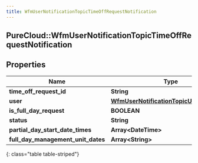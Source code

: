 ```yaml
---
title: WfmUserNotificationTopicTimeOffRequestNotification
---
```

## PureCloud::WfmUserNotificationTopicTimeOffRequestNotification

## Properties

|Name | Type | Description | Notes|
|------------ | ------------- | ------------- | -------------|
| **time_off_request_id** | **String** |  | [optional] |
| **user** | [**WfmUserNotificationTopicUserReference**](WfmUserNotificationTopicUserReference.html) |  | [optional] |
| **is_full_day_request** | **BOOLEAN** |  | [optional] |
| **status** | **String** |  | [optional] |
| **partial_day_start_date_times** | **Array&lt;DateTime&gt;** |  | [optional] |
| **full_day_management_unit_dates** | **Array&lt;String&gt;** |  | [optional] |
{: class="table table-striped"}


